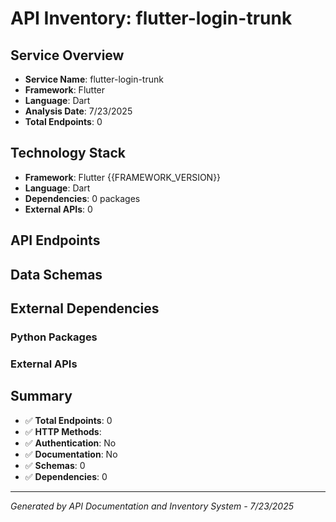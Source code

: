 # API Inventory: flutter-login-trunk

## Service Overview

- **Service Name**: flutter-login-trunk
- **Framework**: Flutter
- **Language**: Dart
- **Analysis Date**: 7/23/2025
- **Total Endpoints**: 0

## Technology Stack

- **Framework**: Flutter {{FRAMEWORK_VERSION}}
- **Language**: Dart
- **Dependencies**: 0 packages
- **External APIs**: 0

## API Endpoints



## Data Schemas



## External Dependencies

### Python Packages


### External APIs


## Summary

- ✅ **Total Endpoints**: 0
- ✅ **HTTP Methods**: 
- ✅ **Authentication**: No
- ✅ **Documentation**: No
- ✅ **Schemas**: 0
- ✅ **Dependencies**: 0

---

*Generated by API Documentation and Inventory System - 7/23/2025* 